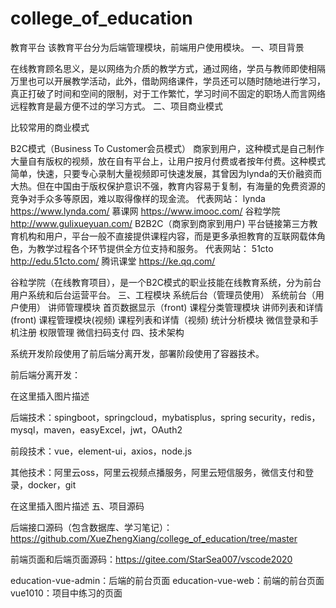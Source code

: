 # college_of_education
教育平台
该教育平台分为后端管理模块，前端用户使用模块。
一、项目背景

在线教育顾名思义，是以网络为介质的教学方式，通过网络，学员与教师即使相隔万里也可以开展教学活动，此外，借助网络课件，学员还可以随时随地进行学习，真正打破了时间和空间的限制，对于工作繁忙，学习时间不固定的职场人而言网络远程教育是最方便不过的学习方式。
二、项目商业模式

比较常用的商业模式

B2C模式（Business To Customer会员模式）
商家到用户，这种模式是自己制作大量自有版权的视频，放在自有平台上，让用户按月付费或者按年付费。这种模式简单，快速，只要专心录制大量视频即可快速发展，其曾因为lynda的天价融资而大热。但在中国由于版权保护意识不强，教育内容易于复制，有海量的免费资源的竞争对手众多等原因，难以取得像样的现金流。
代表网站：
lynda https://www.lynda.com/
慕课网 https://www.imooc.com/
谷粒学院 http://www.gulixueyuan.com/
B2B2C（商家到商家到用户)
平台链接第三方教育机构和用户，平台一般不直接提供课程内容，而是更多承担教育的互联网载体角色，为教学过程各个环节提供全方位支持和服务。
代表网站：
51cto http://edu.51cto.com/
腾讯课堂 https://ke.qq.com/

谷粒学院（在线教育项目），是一个B2C模式的职业技能在线教育系统，分为前台用户系统和后台运营平台。
三、工程模块
系统后台（管理员使用） 	系统前台（用户使用）
讲师管理模块 	首页数据显示（front)
课程分类管理模块 	讲师列表和详情(front)
课程管理模块(视频) 	课程列表和详情（视频)
统计分析模块 	微信登录和手机注册
权限管理 	微信扫码支付
四、技术架构

系统开发阶段使用了前后端分离开发，部署阶段使用了容器技术。

前后端分离开发：

在这里插入图片描述

后端技术：spingboot，springcloud，mybatisplus，spring security，redis，mysql，maven，easyExcel，jwt，OAuth2

前段技术：vue，element-ui，axios，node.js

其他技术：阿里云oss，阿里云视频点播服务，阿里云短信服务，微信支付和登录，docker，git

在这里插入图片描述
五、项目源码

后端接口源码（包含数据库、学习笔记）：https://github.com/XueZhengXiang/college_of_education/tree/master

前端页面和后端页面源码：https://gitee.com/StarSea007/vscode2020

education-vue-admin：后端的前台页面
education-vue-web：前端的前台页面
vue1010：项目中练习的页面

